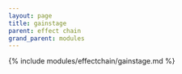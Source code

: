```yaml
---
layout: page
title: gainstage
parent: effect chain
grand_parent: modules
---
```


{% include modules/effectchain/gainstage.md %}
